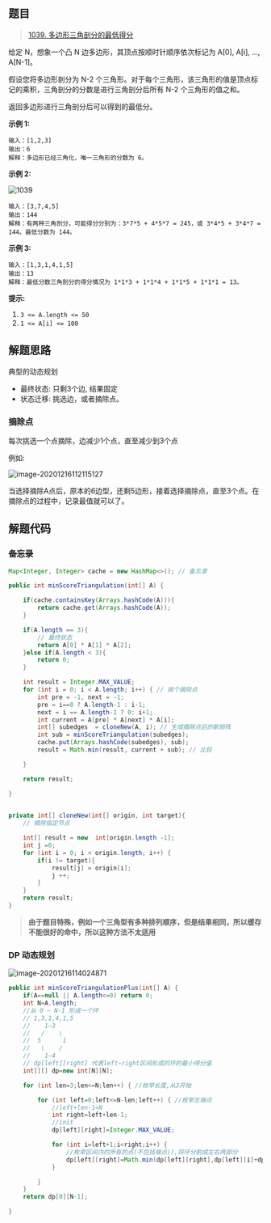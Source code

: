 ## 题目

> [1039. 多边形三角剖分的最低得分](https://leetcode-cn.com/problems/minimum-score-triangulation-of-polygon/)

给定 N，想象一个凸 N 边多边形，其顶点按顺时针顺序依次标记为 A[0], A[i], ..., A[N-1]。

假设您将多边形剖分为 N-2 个三角形。对于每个三角形，该三角形的值是顶点标记的乘积，三角剖分的分数是进行三角剖分后所有 N-2 个三角形的值之和。

返回多边形进行三角剖分后可以得到的最低分。

**示例 1:**

```text
输入：[1,2,3]
输出：6
解释：多边形已经三角化，唯一三角形的分数为 6。
```

**示例 2:**

![1039](https://ning-wang.oss-cn-beijing.aliyuncs.com/blog-imags/1039.png)

```text
输入：[3,7,4,5]
输出：144
解释：有两种三角剖分，可能得分分别为：3*7*5 + 4*5*7 = 245，或 3*4*5 + 3*4*7 = 144。最低分数为 144。
```

**示例 3:**

```text
输入：[1,3,1,4,1,5]
输出：13
解释：最低分数三角剖分的得分情况为 1*1*3 + 1*1*4 + 1*1*5 + 1*1*1 = 13。
```

**提示:**

1. `3 <= A.length <= 50`
2. `1 <= A[i] <= 100`

## 解题思路

典型的动态规划

* 最终状态:  只剩3个边, 结果固定
* 状态迁移:  挑选边，或者摘除点。

### 摘除点

每次挑选一个点摘除，边减少1个点，直至减少到3个点

例如:

![image-20201216112115127](https://ning-wang.oss-cn-beijing.aliyuncs.com/blog-imags/image-20201216112115127.png)

当选择摘除A点后，原本的6边型，还剩5边形，接着选择摘除点，直至3个点。在摘除点的过程中，记录最值就可以了。



## 解题代码

###  ~~备忘录~~

```java
Map<Integer, Integer> cache = new HashMap<>(); // 备忘录

public int minScoreTriangulation(int[] A) {

    if(cache.containsKey(Arrays.hashCode(A))){
        return cache.get(Arrays.hashCode(A));
    }

    if(A.length == 3){
        // 最终状态
        return A[0] * A[1] * A[2];
    }else if(A.length < 3){
        return 0;
    }

    int result = Integer.MAX_VALUE;
    for (int i = 0; i < A.length; i++) { // 挨个摘除点
        int pre = -1, next = -1;
        pre = i==0 ? A.length-1 : i-1;
        next = i == A.length-1 ? 0: i+1;
        int current = A[pre] * A[next] * A[i];
        int[] subedges  = cloneNew(A, i); // 生成摘除点后的新矩阵
        int sub = minScoreTriangulation(subedges);
        cache.put(Arrays.hashCode(subedges), sub);
        result = Math.min(result, current + sub); // 比较

    }

    return result;

}
    

private int[] cloneNew(int[] origin, int target){
    // 摘除指定节点

    int[] result = new  int[origin.length -1];
    int j =0;
    for (int i = 0; i < origin.length; i++) {
        if(i != target){
            result[j] = origin[i];
            j ++;
        }
    }
    return result;
}
```

> **由于题目特殊，例如一个三角型有多种排列顺序，但是结果相同，所以缓存不能很好的命中，所以这种方法不太适用**

### DP 动态规划

![image-20201216114024871](https://ning-wang.oss-cn-beijing.aliyuncs.com/blog-imags/image-20201216114024871.png)

```java
public int minScoreTriangulationPlus(int[] A) {
    if(A==null || A.length<=0) return 0;
    int N=A.length;
    //从 0 ~ N-1 形成一个环
    // 1,3,1,4,1,5
    //    1—3
    //   /    \
    //  5      1
    //   \    /
    //    1—4
    // dp[left][right] 代表left~right区间形成的环的最小得分值
    int[][] dp=new int[N][N];

    for (int len=3;len<=N;len++) { //枚举长度,从3开始

        for (int left=0;left<=N-len;left++) { //枚举左端点
            //left+len-1<N
            int right=left+len-1;
            //init
            dp[left][right]=Integer.MAX_VALUE;

            for (int i=left+1;i<right;i++) {
                //枚举区间内的所有的点(不包括端点)),将环分割成左右两部分
                dp[left][right]=Math.min(dp[left][right],dp[left][i]+dp[i][right]+A[i]*A[left]*A[right]);
            }

        }
    }
    return dp[0][N-1];

}
```

